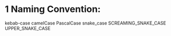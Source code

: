 # 1 Naming Convention:
  kebab-case
  camelCase
  PascalCase
  snake_case
  SCREAMING_SNAKE_CASE
  UPPER_SNAKE_CASE 
  
